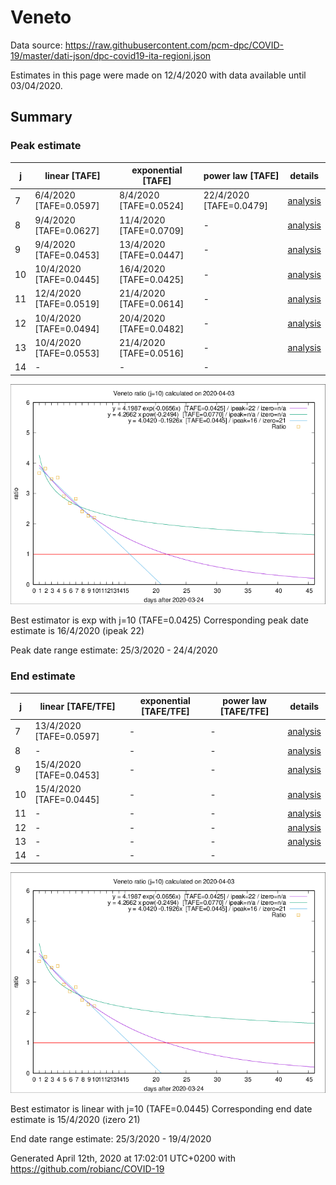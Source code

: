 # Veneto


Data source: https://raw.githubusercontent.com/pcm-dpc/COVID-19/master/dati-json/dpc-covid19-ita-regioni.json

Estimates in this page were made on 12/4/2020 with data available until 03/04/2020.


## Summary 

### Peak estimate 
|j|linear [TAFE]|exponential [TAFE]|power law [TAFE]|details|
|---|----|-----------|---------|-------|
|7|6/4/2020 [TAFE=0.0597]|8/4/2020 [TAFE=0.0524]|22/4/2020 [TAFE=0.0479]|[analysis](COVID-19_veneto_j7_2020-04-03.md)|
|8|9/4/2020 [TAFE=0.0627]|11/4/2020 [TAFE=0.0709]|-|[analysis](COVID-19_veneto_j8_2020-04-03.md)|
|9|9/4/2020 [TAFE=0.0453]|13/4/2020 [TAFE=0.0447]|-|[analysis](COVID-19_veneto_j9_2020-04-03.md)|
|10|10/4/2020 [TAFE=0.0445]|16/4/2020 [TAFE=0.0425]|-|[analysis](COVID-19_veneto_j10_2020-04-03.md)|
|11|12/4/2020 [TAFE=0.0519]|21/4/2020 [TAFE=0.0614]|-|[analysis](COVID-19_veneto_j11_2020-04-03.md)|
|12|10/4/2020 [TAFE=0.0494]|20/4/2020 [TAFE=0.0482]|-|[analysis](COVID-19_veneto_j12_2020-04-03.md)|
|13|10/4/2020 [TAFE=0.0553]|21/4/2020 [TAFE=0.0516]|-|[analysis](COVID-19_veneto_j13_2020-04-03.md)|
|14|-|-|-||

![best peak estimate](COVID-19_veneto_j10_2020-04-03.png)

Best estimator is exp with j=10 (TAFE=0.0425)
Corresponding peak date estimate is 16/4/2020 (ipeak 22)


Peak date range estimate: 25/3/2020 - 24/4/2020

### End estimate 
|j|linear [TAFE/TFE]|exponential [TAFE/TFE]|power law [TAFE/TFE]|details|
|---|----|-----------|---------|-------|
|7|13/4/2020 [TAFE=0.0597]|-|-|[analysis](COVID-19_veneto_j7_2020-04-03.md)|
|8|-|-|-|[analysis](COVID-19_veneto_j8_2020-04-03.md)|
|9|15/4/2020 [TAFE=0.0453]|-|-|[analysis](COVID-19_veneto_j9_2020-04-03.md)|
|10|15/4/2020 [TAFE=0.0445]|-|-|[analysis](COVID-19_veneto_j10_2020-04-03.md)|
|11|-|-|-|[analysis](COVID-19_veneto_j11_2020-04-03.md)|
|12|-|-|-|[analysis](COVID-19_veneto_j12_2020-04-03.md)|
|13|-|-|-|[analysis](COVID-19_veneto_j13_2020-04-03.md)|
|14|-|-|-||

![best zero estimate](COVID-19_veneto_j10_2020-04-03.png)

Best estimator is linear with j=10 (TAFE=0.0445)
Corresponding end date estimate is 15/4/2020 (izero 21)


End date range estimate: 25/3/2020 - 19/4/2020

Generated April 12th, 2020 at 17:02:01 UTC+0200 with https://github.com/robianc/COVID-19
